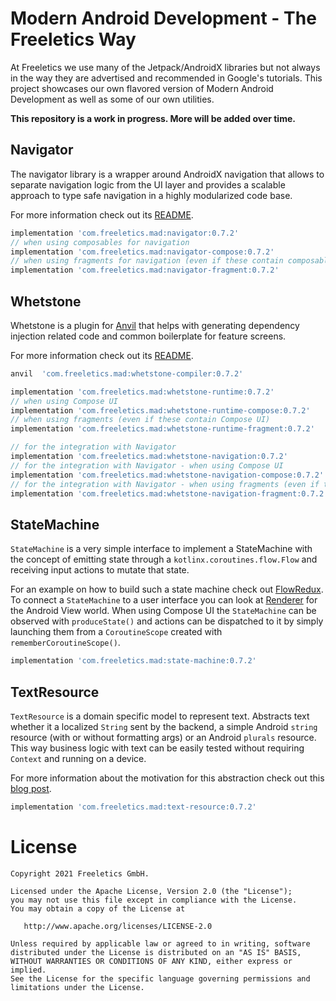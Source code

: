 # Modern Android Development - The Freeletics Way

At Freeletics we use many of the Jetpack/AndroidX libraries but not always in the way 
they are advertised and recommended in Google's tutorials.
This project showcases our own flavored version of Modern Android Development
as well as some of our own utilities.

**This repository is a work in progress. More will be added over time.**


## Navigator

The navigator library is a wrapper around AndroidX navigation that allows to separate navigation
logic from the UI layer and provides a scalable approach to type safe navigation in a highly
modularized code base.

For more information check out its [README][4].

```groovy
implementation 'com.freeletics.mad:navigator:0.7.2'
// when using composables for navigation
implementation 'com.freeletics.mad:navigator-compose:0.7.2'
// when using fragments for navigation (even if these contain composables)
implementation 'com.freeletics.mad:navigator-fragment:0.7.2'
```


## Whetstone

Whetstone is a plugin for [Anvil][5] that helps with
generating dependency injection related code and common boilerplate for feature screens.

For more information check out its [README][6].

```groovy
anvil  'com.freeletics.mad:whetstone-compiler:0.7.2'

implementation 'com.freeletics.mad:whetstone-runtime:0.7.2'
// when using Compose UI
implementation 'com.freeletics.mad:whetstone-runtime-compose:0.7.2'
// when using fragments (even if these contain Compose UI)
implementation 'com.freeletics.mad:whetstone-runtime-fragment:0.7.2'

// for the integration with Navigator
implementation 'com.freeletics.mad:whetstone-navigation:0.7.2'
// for the integration with Navigator - when using Compose UI
implementation 'com.freeletics.mad:whetstone-navigation-compose:0.7.2'
// for the integration with Navigator - when using fragments (even if these contain Compose UI)
implementation 'com.freeletics.mad:whetstone-navigation-fragment:0.7.2'
```


## StateMachine

`StateMachine` is a very simple interface to implement a StateMachine with the concept of emitting
state through a `kotlinx.coroutines.flow.Flow` and receiving input actions to mutate that state.

For an example on how to build such a state machine check out [FlowRedux][2]. To connect a
`StateMachine` to a user interface you can look at [Renderer][3] for the Android View world.
When using Compose UI the `StateMachine` can be observed with `produceState()` and actions can be dispatched
to it by simply launching them from a `CoroutineScope` created with `rememberCoroutineScope()`.

```groovy
implementation 'com.freeletics.mad:state-machine:0.7.2'
```


## TextResource

`TextResource` is a domain specific model to represent text. Abstracts text
whether it a localized `String` sent by the backend, a simple Android `string`
resource (with or without formatting args) or an Android `plurals` resource.
This way business logic with text can be easily tested without requiring
`Context` and running on a device.

For more information about the motivation for this abstraction check out this
[blog post][1].

```groovy
implementation 'com.freeletics.mad:text-resource:0.7.2'
```


# License

```
Copyright 2021 Freeletics GmbH.

Licensed under the Apache License, Version 2.0 (the "License");
you may not use this file except in compliance with the License.
You may obtain a copy of the License at

   http://www.apache.org/licenses/LICENSE-2.0

Unless required by applicable law or agreed to in writing, software
distributed under the License is distributed on an "AS IS" BASIS,
WITHOUT WARRANTIES OR CONDITIONS OF ANY KIND, either express or implied.
See the License for the specific language governing permissions and
limitations under the License.
```

  [1]: https://freeletics.engineering/2021/01/22/abstraction-text-resource.html
  [2]: https://freeletics.github.io/FlowRedux/dsl/
  [3]: https://github.com/gabrielittner/renderer
  [4]: navigator/README.md
  [5]: https://github.com/square/anvil
  [6]: whetstone/README.md

